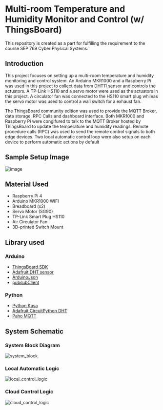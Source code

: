 # Multi-room Temperature and Humidity Monitor and Control (w/ ThingsBoard)
This repository is created as a part for fulfilling the requirement to the course SEP 769 Cyber Physical Systems. 

## Introduction
This project focuses on setting up a multi-room temperature and humidity monitoring and control system. 
An Arduino MKR1000 and a Raspberry Pi was used in this project to collect data from DHT11 sensor and controls the actuators. A TP-Link HS110 and a servo motor were used as the actuators in this project. A circulator fan was connected to the HS110 smart plug whileas the servo motor was used to control a wall switch for a exhaust fan. 

The ThingsBoard community edition was used to provide the MQTT Broker, data storage, RPC Calls and dashboard interface. Both MKR1000 and Raspberry Pi were congifured to talk to the MQTT Broker hosted by ThingsBoard to update the temperature and humidity readings. Remote procedure calls (RPC) was used to send the remote control signals to both edge devices. Two local automatic control loop were also setup on each device to perform automatic actions by default

## Sample Setup Image
![image](https://user-images.githubusercontent.com/92807082/172660474-9659bb38-6566-4377-bbda-a667e23df6ae.png)

## Material Used
- Raspberry Pi 4
- Arduino MKR1000 WIFI
- Breadboard (x2)
- Servo Motor (SG90)
- TP-Link Smart Plug HS110
- Air Circulator Fan
- 3D-printed Switch Mount 

## Library used
### Arduino
- [ThingsBoard SDK](https://github.com/thingsboard/thingsboard-arduino-sdk)
- [Adafruit DHT sensor](https://github.com/adafruit/DHT-sensor-library)
- [ArduinoJson](https://github.com/bblanchon/ArduinoJson)
- [pubsubClient](https://github.com/knolleary/pubsubclient)

### Python
- [Python Kasa](https://github.com/python-kasa/python-kasa)
- [Adafruit CircuitPython DHT](https://github.com/adafruit/Adafruit_CircuitPython_DHT)
- [Paho MQTT](https://github.com/eclipse/paho.mqtt.python)

## System Schematic
### System Block Diagram
![system_block](https://user-images.githubusercontent.com/92807082/172657020-3608587c-b586-46b1-976d-ac3e25bba319.png)

### Local Automatic Logic
![local_control_logic](https://user-images.githubusercontent.com/92807082/172657134-4dba5313-6acd-4f84-a766-8f93ed2fe600.png)

### Cloud Control Logic
![cloud_control_logic](https://user-images.githubusercontent.com/92807082/172657167-14838662-7175-4396-9796-46cb4ff24696.png)

